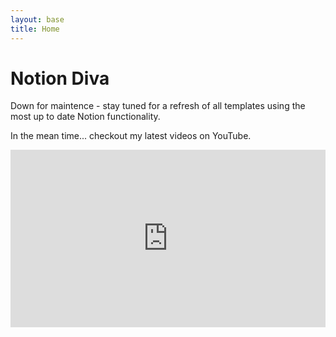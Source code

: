 ```yaml
---
layout: base
title: Home
---
```

# Notion Diva

Down for maintence - stay tuned for a refresh of all templates using the most up to date Notion functionality.

In the mean time... checkout my latest videos on YouTube.


<div>
  <div style="position:relative;padding-top:56.25%;">
    <iframe src="https://www.youtube.com/embed/YtL2C6rBzv8" frameborder="0" allowfullscreen
      style="position:absolute;top:0;left:0;width:100%;height:100%;"></iframe>
  </div>
</div>

